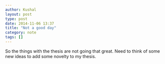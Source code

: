 ```yaml
---
author: Kushal
layout: post
type: post
date: 2014-11-06 13:37
title: "Not a good day"
category: note
tags: []
---
```


So the things with the thesis are not going that great. Need to think of some new ideas to add some novelty to my thesis.

